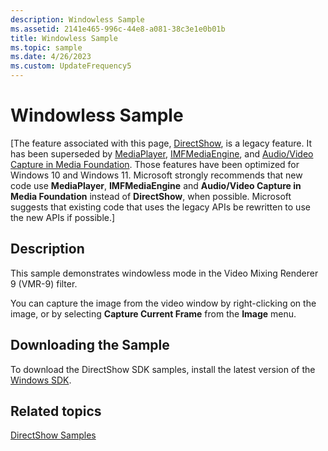 ```yaml
---
description: Windowless Sample
ms.assetid: 2141e465-996c-44e8-a081-38c3e1e0b01b
title: Windowless Sample
ms.topic: sample
ms.date: 4/26/2023
ms.custom: UpdateFrequency5
---
```


# Windowless Sample

\[The feature associated with this page, [DirectShow](/windows/win32/directshow/directshow), is a legacy feature. It has been superseded by [MediaPlayer](/uwp/api/Windows.Media.Playback.MediaPlayer), [IMFMediaEngine](/windows/win32/api/mfmediaengine/nn-mfmediaengine-imfmediaengine), and [Audio/Video Capture in Media Foundation](/windows/win32/medfound/audio-video-capture-in-media-foundation). Those features have been optimized for Windows 10 and Windows 11. Microsoft strongly recommends that new code use **MediaPlayer**, **IMFMediaEngine** and **Audio/Video Capture in Media Foundation** instead of **DirectShow**, when possible. Microsoft suggests that existing code that uses the legacy APIs be rewritten to use the new APIs if possible.\]

## Description

This sample demonstrates windowless mode in the Video Mixing Renderer 9 (VMR-9) filter.

You can capture the image from the video window by right-clicking on the image, or by selecting **Capture Current Frame** from the **Image** menu.

## Downloading the Sample

To download the DirectShow SDK samples, install the latest version of the [Windows SDK](https://msdn.microsoft.com/windowsvista/bb980924.aspx).

## Related topics

<dl> <dt>

[DirectShow Samples](directshow-samples.md)
</dt> </dl>

 

 



